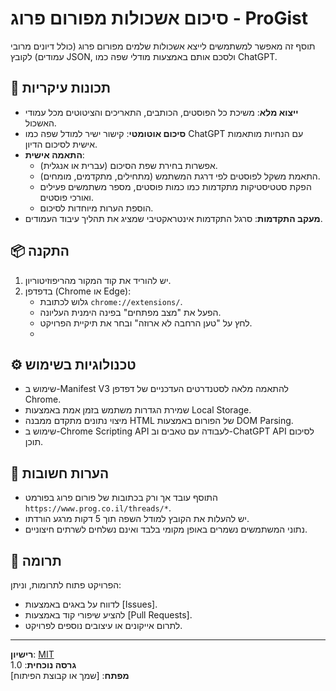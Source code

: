 # סיכום אשכולות מפורום פרוג - ProGist

תוסף זה מאפשר למשתמשים לייצא אשכולות שלמים מפורום פרוג (כולל דיונים מרובי עמודים) לקובץ JSON, ולסכם אותם באמצעות מודלי שפה כמו ChatGPT.

## 🌟 תכונות עיקריות

- **ייצוא מלא**: משיכת כל הפוסטים, הכותבים, התאריכים והציטוטים מכל עמודי האשכול.
- **סיכום אוטומטי**: קישור ישיר למודל שפה כמו ChatGPT עם הנחיות מותאמות אישית לסיכום הדיון.
- **התאמה אישית**:
  - אפשרות בחירת שפת הסיכום (עברית או אנגלית).
  - התאמת משקל לפוסטים לפי דרגת המשתמש (מתחילים, מתקדמים, מומחים).
  - הפקת סטטיסטיקות מתקדמות כמו כמות פוסטים, מספר משתמשים פעילים ואורכי פוסטים.
  - הוספת הערות מיוחדות לסיכום.
- **מעקב התקדמות**: סרגל התקדמות אינטראקטיבי שמציג את תהליך עיבוד העמודים.

## 📦 התקנה

1. יש להוריד את קוד המקור מהריפוזיטוריון.
2. בדפדפן (Chrome או Edge):
   - גלוש לכתובת `chrome://extensions/`.
   - הפעל את "מצב מפתחים" בפינה הימנית העליונה.
   - לחץ על "טען הרחבה לא ארוזה" ובחר את תיקיית הפרויקט.
   - 
## ⚙️ טכנולוגיות בשימוש

- שימוש ב-Manifest V3 להתאמה מלאה לסטנדרטים העדכניים של דפדפן Chrome.
- שמירת הגדרות משתמש בזמן אמת באמצעות Local Storage.
- מיצוי נתונים מתקדם ממבנה HTML של הפורום באמצעות DOM Parsing.
- שימוש ב-Chrome Scripting API לעבודה עם טאבים וב-ChatGPT API לסיכום תוכן.

## 📌 הערות חשובות

- התוסף עובד אך ורק בכתובות של פורום פרוג בפורמט `https://www.prog.co.il/threads/*`.
- יש להעלות את הקובץ למודל השפה תוך 5 דקות מרגע הורדתו.
- נתוני המשתמשים נשמרים באופן מקומי בלבד ואינם נשלחים לשרתים חיצוניים.

## 🤝 תרומה

הפרויקט פתוח לתרומות, וניתן:

- לדווח על באגים באמצעות [Issues].
- להציע שיפורי קוד באמצעות [Pull Requests].
- לתרום אייקונים או עיצובים נוספים לפרויקט.

---

**רישיון**: [MIT](LICENSE)  
**גרסה נוכחית**: 1.0  
**מפתח**: [שמך או קבוצת הפיתוח]
